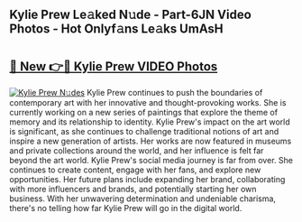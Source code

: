 ## Kylie Prew Le𝚊ked N𝚞de - Part-6JN Video Photos - Hot Onlyf𝚊ns Le𝚊ks UmAsH

# <h2><a href="http://ac33978.deff.icu/?id=Kylie+Prew">🔗 New 👉🔴 Kylie Prew VIDEO Photos</a></h2>

[![Kylie Prew N𝚞des](https://i.imgur.com/rIISA9y.gif)](http://ac33978.deff.icu/?id=Kylie+Prew)
Kylie Prew continues to push the boundaries of contemporary art with her innovative and thought-provoking works. She is currently working on a new series of paintings that explore the theme of memory and its relationship to identity. Kylie Prew's impact on the art world is significant, as she continues to challenge traditional notions of art and inspire a new generation of artists. Her works are now featured in museums and private collections around the world, and her influence is felt far beyond the art world. Kylie Prew's social media journey is far from over. She continues to create content, engage with her fans, and explore new opportunities. Her future plans include expanding her brand, collaborating with more influencers and brands, and potentially starting her own business. With her unwavering determination and undeniable charisma, there's no telling how far Kylie Prew will go in the digital world.
